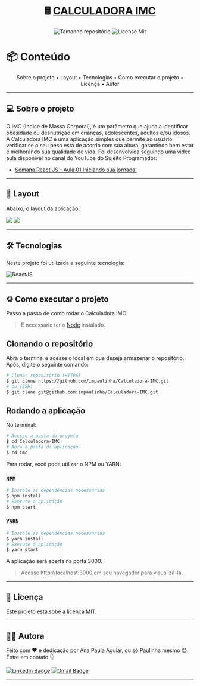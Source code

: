 <h1 align="center">
    🖩 <a href="#" alt="Calculadora IMC"> CALCULADORA IMC </a>
</h1>

<p align="center">
    <img alt="Tamanho repositório" src="https://img.shields.io/github/repo-size/impaulinha/Calculadora-IMC">
    <img alt='License Mit' src='https://img.shields.io/github/license/PaulinhaAguiar/Calculadora?style=flat-square'>
</p>

📦 Conteúdo
=====================

<p align="center">
    Sobre o projeto •
    Layout • 
    Tecnologias • 
    Como executar o projeto • 
    Licença • 
    Autor
</p>

---

## 💻 Sobre o projeto

O IMC (Índice de Massa Corporal), é um parâmetro que ajuda a identificar obesidade ou desnutrição em crianças, adolescentes, adultos e/ou idosos. <br>
A Calculadora IMC é uma aplicação simples que permite ao usuário verificar se o seu peso está de acordo com sua altura, garantindo bem estar e melhorando sua qualidade de vida. 
Foi desenvolvida seguindo uma video aula disponível no canal do YouTube do Sujeito Programador:
<ul>
    <li><a href='https://www.youtube.com/watch?v=K-8YYSEYaB8&t=694s'>Semana React JS - Aula 01 Iniciando sua jornada!</a></li>
</ul>

---

## 📸 Layout

Abaixo, o layout da aplicação:

<img src='https://user-images.githubusercontent.com/69828625/152426905-c32d42f1-040a-47bd-80c4-6566c1f4aeb2.png'   />
<img src='https://user-images.githubusercontent.com/69828625/152427200-ce18d791-68e2-479f-ade2-251daeda3cee.png'  />

---

## 🛠 Tecnologias

Neste projeto foi utilizada a seguinte tecnologia:

![ReactJS](https://img.shields.io/badge/React-20232A?style=for-the-badge&logo=react&logoColor=61DAFB)

---

## ⚙️ Como executar o projeto

Passo a passo de como rodar o Calculadora IMC. 

> É necessário ter o [Node](https://nodejs.org/en/) instalado.

## Clonando o repositório

Abra o terminal e acesse o local em que deseja armazenar o repositório. Após, digite o seguinte comando:

``` bash
# Clonar repositório (HTTPS)
$ git clone https://github.com/impaulinha/Calculadora-IMC.git
# ou (SSH)
$ git clone git@github.com:impaulinha/Calculadora-IMC.git
```

## Rodando a aplicação

No terminal:

``` bash
# Acesse a pasta do projeto 
$ cd Calculadora-IMC
# Abra a pasta da aplicação
$ cd imc
```

Para rodar, você pode utilizar o NPM ou YARN:

### `NPM`

``` bash
# Instale as dependências necessárias
$ npm install
# Execute a aplicação
$ npm start
```

### `YARN`

``` bash
# Instale as dependências necessárias
$ yarn install
# Execute a aplicação
$ yarn start
```

A aplicação será aberta na porta:3000. 

> Acesse http://localhost:3000 em seu navegador para visualizá-la.

---

## 📝 Licença

Este projeto esta sobe a licença [MIT](./LICENSE).

---

## 👩‍💻 Autora

Feito com ❤️ e dedicação por Ana Paula Aguiar, ou só Paulinha mesmo 😊. Entre em contato 👇

[![Linkedin Badge](https://img.shields.io/badge/-Paulinha-blue?style=flat-square&logo=Linkedin&logoColor=white&link=https://www.linkedin.com/in/tgmarinho/)](https://www.linkedin.com/in/anapaula-aguiar/) 
[![Gmail Badge](https://img.shields.io/badge/-anaaguiar20016@gmail.com-c14438?style=flat-square&logo=Gmail&logoColor=white&link=mailto:tgmarinho@gmail.com)](mailto:anaaguiar20016@gmail.com)

---
